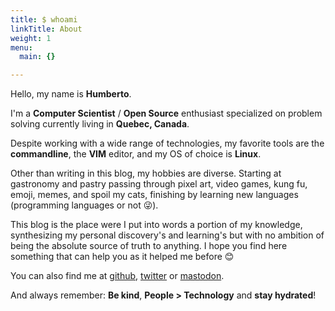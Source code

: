 ```yaml
---
title: $ whoami
linkTitle: About
weight: 1
menu:
  main: {}

---
```


Hello, my name is **Humberto**.

I'm a **Computer Scientist** / **Open Source** enthusiast specialized on problem solving currently living in **Quebec, Canada**.

Despite working with a wide range of technologies, my favorite tools are the **commandline**, the **VIM** editor, and my OS of choice is **Linux**.

Other than writing in this blog, my hobbies are diverse. Starting at gastronomy and pastry passing through pixel art, video games, kung fu, emoji, memes, and spoil my cats, finishing by learning new languages (programming languages or not 😜).

This blog is the place were I put into words a portion of my knowledge, synthesizing my personal discovery's and learning's but with no ambition of being the absolute source of truth to anything. I hope you find here something that can help you as it helped me before 😊

You can also find me at [github](https://github.com/humrochagf), [twitter](https://twitter.com/humrochagf) or [mastodon](https://fosstodon.org/web/accounts/106533968271029035).

And always remember: **Be kind**, **People > Technology** and **stay hydrated**!

